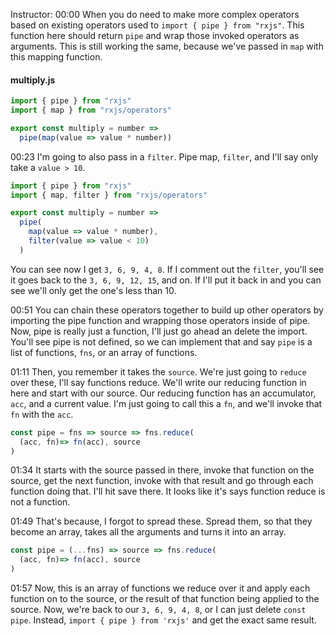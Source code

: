 Instructor: 00:00 When you do need to make more complex operators based on existing operators used to `import { pipe } from "rxjs"`. This function here should return `pipe` and wrap those invoked operators as arguments. This is still working the same, because we've passed in `map` with this mapping function.

#### multiply.js
```javascript
import { pipe } from "rxjs"
import { map } from "rxjs/operators"

export const multiply = number => 
  pipe(map(value => value * number))
```

00:23 I'm going to also pass in a `filter`. Pipe map, `filter`, and I'll say only take a `value > 10`. 

```javascript
import { pipe } from "rxjs"
import { map, filter } from "rxjs/operators"

export const multiply = number => 
  pipe(
    map(value => value * number),
    filter(value => value < 10)
  )
```

You can see now I get `3, 6, 9, 4, 8`. If I comment out the `filter`, you'll see it goes back to the `3, 6, 9, 12, 15`, and on. If I'll put it back in and you can see we'll only get the one's less than 10.

00:51 You can chain these operators together to build up other operators by importing the pipe function and wrapping those operators inside of pipe. Now, pipe is really just a function, I'll just go ahead an delete the import. You'll see pipe is not defined, so we can implement that and say `pipe` is a list of functions, `fns`, or an array of functions.

01:11 Then, you remember it takes the `source`. We're just going to `reduce` over these, I'll say functions reduce. We'll write our reducing function in here and start with our source. Our reducing function has an accumulator, `acc`, and a current value. I'm just going to call this a `fn`, and we'll invoke that `fn` with the `acc`.

```javascript
const pipe = fns => source => fns.reduce(
  (acc, fn)=> fn(acc), source
)
```

01:34 It starts with the source passed in there, invoke that function on the source, get the next function, invoke with that result and go through each function doing that. I'll hit save there. It looks like it's says function reduce is not a function.

01:49 That's because, I forgot to spread these. Spread them, so that they become an array, takes all the arguments and turns it into an array.

```javascript
const pipe = (...fns) => source => fns.reduce(
  (acc, fn)=> fn(acc), source
)
```

01:57 Now, this is an array of functions we reduce over it and apply each function on to the source, or the result of that function being applied to the source. Now, we're back to our `3, 6, 9, 4, 8`, or I can just delete `const pipe`. Instead, `import { pipe } from 'rxjs'` and get the exact same result.